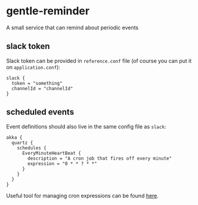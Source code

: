 # gentle-reminder
A small service that can remind about periodic events

## slack token
Slack token can be provided in `reference.conf` file (of course you can put it on `application.conf`):
```
slack {
  token = "something"
  channelId = "channelId"
}
```

## scheduled events
Event definitions should also live in the same config file as `slack`:
```
akka {
  quartz {
    schedules {
      EveryMinuteHeartBeat {
        description = "A cron job that fires off every minute"
        expression = "0 * * ? * *"
      }
    }
  }
}
```
Useful tool for managing cron expressions can be found [here](https://www.freeformatter.com/cron-expression-generator-quartz.html).
